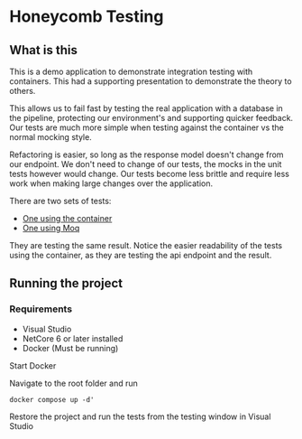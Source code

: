 # Honeycomb Testing

## What is this

This is a demo application to demonstrate integration testing with containers.
This had a supporting presentation to demonstrate the theory to others.

This allows us to fail fast by testing the real application with a database in the pipeline, protecting our environment's and supporting quicker feedback.
Our tests are much more simple when testing against the container vs the normal mocking style.

Refactoring is easier, so long as the response model doesn't change from our endpoint. We don't need to change of our tests, the mocks in the unit tests however would change. Our tests become less brittle and require less work when making large changes over the application.

There are two sets of tests:
- [One using the container](Demo.Api.Tests/SimpleDockerTests.cs)
- [One using Moq](Demo.Api.Tests/SimpleTestWithoutDocker.cs)

They are testing the same result.
Notice the easier readability of the tests using the container, as they are testing the api endpoint and the result.

## Running the project
### Requirements
- Visual Studio
- NetCore 6 or later installed
- Docker (Must be running)

Start Docker

Navigate to the root folder and run 
```
docker compose up -d'
```

Restore the project and run the tests from the testing window in Visual Studio
